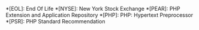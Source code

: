 <!-- Material for MkDocs shows a tooltip when you hover over any abbreviation in this list. -->
<!-- https://squidfunk.github.io/mkdocs-material/reference/tooltips/#adding-a-glossary -->

<!-- Please keep this list sorted from A-Z. -->

*[EOL]: End Of Life
*[NYSE]: New York Stock Exchange
*[PEAR]: PHP Extension and Application Repository
*[PHP]: PHP: Hypertext Preprocessor
*[PSR]: PHP Standard Recommendation

